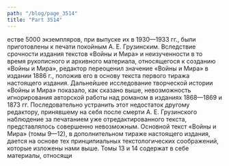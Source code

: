 ```yaml
---
path: "/blog/page_3514"
title: "Part 3514"
---
```


естве 5000 экземпляров, при выпуске их в 1930—1933 гг., были приготовлены к печати покойным А. Е. Грузинским. Вследствие срочности издания текстов «Войны и Мира» и неизученности в то время рукописного и архивного материала, относящегося к созданию «Войны и Мира», редактор переоценил значение «Войны и Мира» в издании 1886 г., положив его в основу текста первого тиража настоящего издания. Дальнейшее исследование творческой истории «Войны и Мира» показало, как сказано выше, невозможность игнорирования авторской работы над романом в изданиях 1868—1869 и 1873 гг. Последовательно устранить этот недостаток другому редактору, принявшему на себя после смерти А. Е. Грузинского наблюдение за печатанием уже отредактированного текста, представлялось совершенно невозможным.
Основной текст «Войны и Мира» (томы 9—12), в дополнительном тираже настоящего издания, дается на основе тех принципиальных текстологических соображений, которые изложены нами выше.
Томы 13 и 14 содержат в себе материалы, относящи
